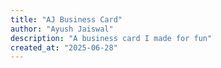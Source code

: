```yaml
---
title: "AJ Business Card"
author: "Ayush Jaiswal"
description: "A business card I made for fun"
created_at: "2025-06-28"
---
```

